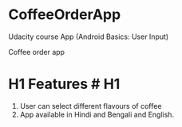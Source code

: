 # CoffeeOrderApp
Udacity course App (Android Basics: User Input)


Coffee order app

# H1 Features # H1
1. User can select different flavours of coffee
2. App available in Hindi and Bengali and English.


